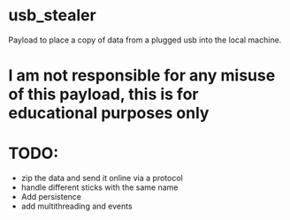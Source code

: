 # usb_stealer
Payload to place a copy of data from a plugged usb into the local machine.
# I am not responsible for any misuse of this payload, this is for educational purposes only
# TODO:
- zip the data and send it online via a protocol
- handle different sticks with the same name
- Add persistence
- add multithreading and events
